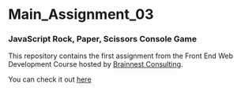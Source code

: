 # Main_Assignment_03

### JavaScript Rock, Paper, Scissors Console Game

This repository contains the first assignment from the Front End Web Development Course hosted by [Brainnest Consulting](https://www.brainnest.consulting/).

You can check it out [here]()

